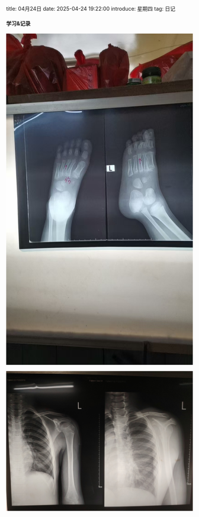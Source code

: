 title: 04月24日
date: 2025-04-24 19:22:00
introduce: 星期四
tag: 日记

#### 学习&记录
![1](/static/img/2025/04/24/1.jpg)

![2](/static/img/2025/04/24/2.jpg)

